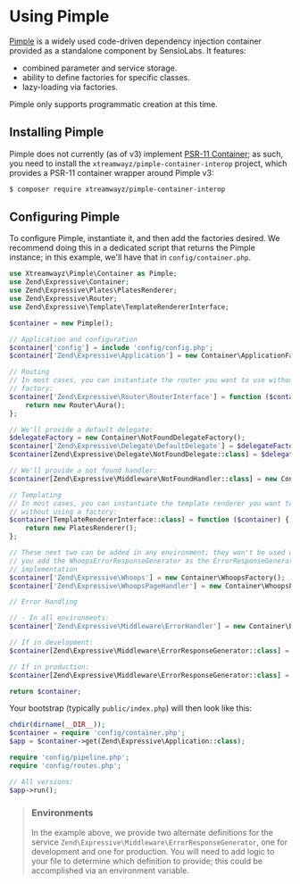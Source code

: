 # Using Pimple

[Pimple](http://pimple.sensiolabs.org/) is a widely used code-driven dependency
injection container provided as a standalone component by SensioLabs. It
features:

- combined parameter and service storage.
- ability to define factories for specific classes.
- lazy-loading via factories.

Pimple only supports programmatic creation at this time.

## Installing Pimple

Pimple does not currently (as of v3) implement
[PSR-11 Container](https://www.php-fig.org/psr/psr-11/); as
such, you need to install the `xtreamwayz/pimple-container-interop` project,
which provides a PSR-11 container wrapper around Pimple v3:

```bash
$ composer require xtreamwayz/pimple-container-interop
```

## Configuring Pimple

To configure Pimple, instantiate it, and then add the factories desired. We
recommend doing this in a dedicated script that returns the Pimple instance; in
this example, we'll have that in `config/container.php`.

```php
use Xtreamwayz\Pimple\Container as Pimple;
use Zend\Expressive\Container;
use Zend\Expressive\Plates\PlatesRenderer;
use Zend\Expressive\Router;
use Zend\Expressive\Template\TemplateRendererInterface;

$container = new Pimple();

// Application and configuration
$container['config'] = include 'config/config.php';
$container['Zend\Expressive\Application'] = new Container\ApplicationFactory;

// Routing
// In most cases, you can instantiate the router you want to use without using a
// factory:
$container['Zend\Expressive\Router\RouterInterface'] = function ($container) {
    return new Router\Aura();
};

// We'll provide a default delegate:
$delegateFactory = new Container\NotFoundDelegateFactory();
$container['Zend\Expressive\Delegate\DefaultDelegate'] = $delegateFactory;
$container[Zend\Expressive\Delegate\NotFoundDelegate::class] = $delegateFactory;

// We'll provide a not found handler:
$container[Zend\Expressive\Middleware\NotFoundHandler::class] = new Container\NotFoundHandlerFactory();

// Templating
// In most cases, you can instantiate the template renderer you want to use
// without using a factory:
$container[TemplateRendererInterface::class] = function ($container) {
    return new PlatesRenderer();
};

// These next two can be added in any environment; they won't be used unless
// you add the WhoopsErrorResponseGenerator as the ErrorResponseGenerator
// implementation
$container['Zend\Expressive\Whoops'] = new Container\WhoopsFactory();
$container['Zend\Expressive\WhoopsPageHandler'] = new Container\WhoopsPageHandlerFactory();

// Error Handling

// - In all environments:
$container['Zend\Expressive\Middleware\ErrorHandler'] = new Container\ErrorHandlerFactory();

// If in development:
$container[Zend\Expressive\Middleware\ErrorResponseGenerator::class] = new Container\WhoopsErrorResponseGeneratorFactory();

// If in production:
$container[Zend\Expressive\Middleware\ErrorResponseGenerator::class] = new Container\ErrorResponseGeneratorFactory();

return $container;
```

Your bootstrap (typically `public/index.php`) will then look like this:

```php
chdir(dirname(__DIR__));
$container = require 'config/container.php';
$app = $container->get(Zend\Expressive\Application::class);

require 'config/pipeline.php';
require 'config/routes.php';

// All versions:
$app->run();
```

> ### Environments
>
> In the example above, we provide two alternate definitions for the
> service `Zend\Expressive\Middleware\ErrorResponseGenerator`, one for
> development and one for production. You will need to add logic to your file to
> determine which definition to provide; this could be accomplished via an
> environment variable.
